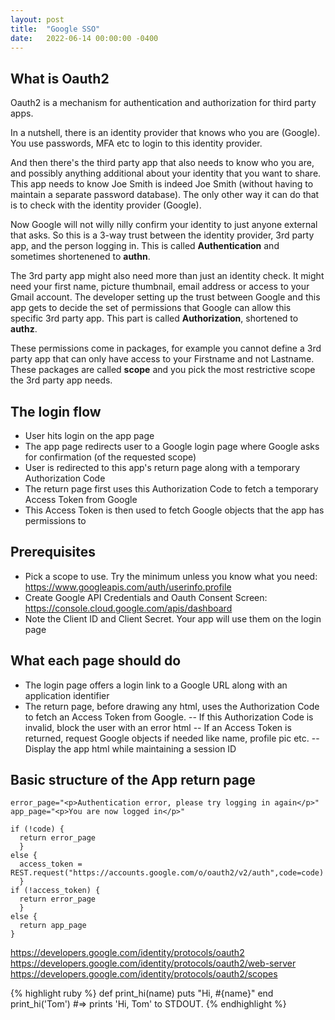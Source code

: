 ```yaml
---
layout: post
title:  "Google SSO"
date:   2022-06-14 00:00:00 -0400
---
```

## What is Oauth2

Oauth2 is a mechanism for authentication and authorization for third party apps.

In a nutshell, there is an identity provider that knows who you are (Google). You use passwords, MFA etc to login to this identity provider.

And then there's the third party app that also needs to know who you are, and possibly anything additional about your identity that you want to share. This app needs to know Joe Smith is indeed Joe Smith (without having to maintain a separate password database). The only other way it can do that is to check with the identity provider (Google).

Now Google will not willy nilly confirm your identity to just anyone external that asks. So this is a 3-way trust between the identity provider, 3rd party app, and the person logging in. This is called **Authentication** and sometimes shortenened to **authn**.

The 3rd party app might also need more than just an identity check. It might need your first name, picture thumbnail, email address or access to your Gmail account. The developer setting up the trust between Google and this app gets to decide the set of permissions that Google can allow this specific 3rd party app. This part is called **Authorization**, shortened to **authz**.

These permissions come in packages, for example you cannot define a 3rd party app that can only have access to your Firstname and not Lastname. These packages are called **scope** and you pick the most restrictive scope the 3rd party app needs. 


## The login flow

- User hits login on the app page
- The app page redirects user to a Google login page where Google asks for confirmation (of the requested scope)
- User is redirected to this app's return page along with a temporary Authorization Code
- The return page first uses this Authorization Code to fetch a temporary Access Token from Google
- This Access Token is then used to fetch Google objects that the app has permissions to


## Prerequisites

- Pick a scope to use. Try the minimum unless you know what you need: https://www.googleapis.com/auth/userinfo.profile
- Create Google API Credentials and Oauth Consent Screen: https://console.cloud.google.com/apis/dashboard
- Note the Client ID and Client Secret. Your app will use them on the login page


## What each page should do

- The login page offers a login link to a Google URL along with an application identifier
- The return page, before drawing any html, uses the Authorization Code to fetch an Access Token from Google.
-- If this Authorization Code is invalid, block the user with an error html
-- If an Access Token is returned, request Google objects if needed like name, profile pic etc.
-- Display the app html while maintaining a session ID


## Basic structure of the App return page

```
error_page="<p>Authentication error, please try logging in again</p>"
app_page="<p>You are now logged in</p>"

if (!code) {
  return error_page
  }
else {
  access_token = REST.request("https://accounts.google.com/o/oauth2/v2/auth",code=code)
  }
if (!access_token) {
  return error_page
  }
else {
  return app_page
}
```


<https://developers.google.com/identity/protocols/oauth2>
<https://developers.google.com/identity/protocols/oauth2/web-server>
<https://developers.google.com/identity/protocols/oauth2/scopes>



{% highlight ruby %}
def print_hi(name)
  puts "Hi, #{name}"
end
print_hi('Tom')
#=> prints 'Hi, Tom' to STDOUT.
{% endhighlight %}


